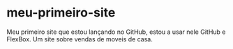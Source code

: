 # meu-primeiro-site
Meu primeiro site que estou lançando no GitHub, estou a usar nele GitHub e FlexBox. Um site sobre vendas de moveis de casa. 
